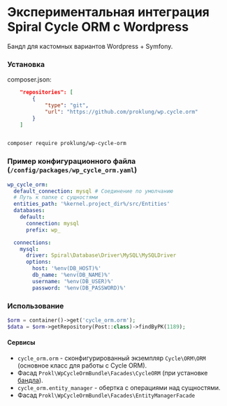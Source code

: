# Экспериментальная интеграция Spiral Cycle ORM с Wordpress

Бандл для кастомных вариантов Wordpress + Symfony.

### Установка

composer.json:

```json
    "repositories": [
        {
            "type": "git",
            "url": "https://github.com/proklung/wp.cycle.orm"
        }
    ]
```

```bash

composer require proklung/wp-cycle-orm

```

### Пример конфигурационного файла (`/config/packages/wp_cycle_orm.yaml`)

```yaml
wp_cycle_orm:
  default_connection: mysql # Соединение по умолчанию
  # Путь к папке с сущностями
  entities_path: '%kernel.project_dir%/src/Entities'
  databases:
    default:
      connection: mysql
      prefix: wp_

  connections:
    mysql:
      driver: Spiral\Database\Driver\MySQL\MySQLDriver
      options:
        host: '%env(DB_HOST)%'
        db_name: '%env(DB_NAME)%'
        username: '%env(DB_USER)%'
        password: '%env(DB_PASSWORD)%'
```

### Использование

```php
$orm = container()->get('cycle_orm.orm');
$data = $orm->getRepository(Post::class)->findByPK(1189);
```

#### Сервисы

- `cycle_orm.orm` - сконфигурированный экземпляр `Cycle\ORM\ORM` (основное класс для работы с Cycle ORM).
- Фасад `Prokl\WpCycleOrmBundle\Facades\CycleORM` (при установке [бандла](https://github.com/ProklUng/facade.bundle)).
- `cycle_orm.entity_manager` - обертка с операциями над сущностями.
- Фасад `Prokl\WpCycleOrmBundle\Facades\EntityManagerFacade`